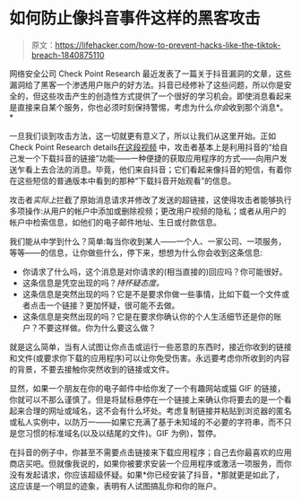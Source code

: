 # 如何防止像抖音事件这样的黑客攻击

> 原文：<https://lifehacker.com/how-to-prevent-hacks-like-the-tiktok-breach-1840875110>

网络安全公司 Check Point Research 最近发表了一篇关于抖音漏洞的文章，这些漏洞给了黑客一个渗透用户账户的好方法。抖音已经修补了这些问题，所以你是安全的，但这些攻击产生的创造性方式提供了一个很好的学习机会。即使消息看起来是直接来自某个服务，你也必须时刻保持警惕，考虑为什么*你会*收到那个消息*。*



一旦我们谈到攻击方法，这一切就更有意义了，所以让我们从这里开始。正如 Check Point Research details[在这段视频](https://research.checkpoint.com/2020/tik-or-tok-is-tiktok-secure-enough/) 中，攻击者基本上是利用抖音的“给自己发一个下载抖音的链接”功能——一种便捷的获取应用程序的方式——向用户发送乍看上去合法的消息。毕竟，他们来自抖音；它们看起来像抖音的短信，有着你在这些短信的普通版本中看到的那种“下载抖音开始观看”的信息。

攻击者*实际上*拦截了原始消息请求并修改了发送的超链接，这使得攻击者能够执行多项操作:从用户的帐户中添加或删除视频；更改用户视频的隐私；或者从用户的帐户中检索信息，如他们的电子邮件地址、生日或付款信息。

我们能从中学到什么？简单:每当你收到某人——一个人、一家公司、一项服务，等等——的信息，让你做些什么，停下来，想想为什么你会收到这条信息:

*   你请求了什么吗，这个消息是对你请求的(相当直接的)回应吗？你可能很好。
*   这条信息是凭空出现的吗？*持怀疑态度。*
*   这条信息是突然出现的吗？它是不是要求你做一些事情，比如下载一个文件或者点击一个链接？更加怀疑，很可能不去做。
*   这条信息是突然出现的吗？它是在要求你确认你的个人生活细节还是你的账户？不要这样做。你为什么要这么做？

就是这么简单，当有人试图让你点击或运行一些恶意的东西时，接近你收到的链接和文件(或要求你下载的应用程序)可以让你免受伤害。永远要考虑你所收到的内容的背景，不要去接触你突然收到的链接或文件。

显然，如果一个朋友在你的电子邮件中给你发了一个有趣网站或猫 GIF 的链接，你就可以不那么谨慎了。但是将鼠标悬停在一个链接上来确认你将要去的是一个看起来合理的网址或域名，这不会有什么坏处。考虑复制链接并粘贴到浏览器的匿名或私人实例中，以防万一——如果它充满了基于未知域的不必要的字符串，而不只是您习惯的标准域名(以及以结尾的文件)。GIF 为例)，暂停。

在抖音的例子中，你甚至不需要点击链接来下载应用程序；自己去你最喜欢的应用商店买吧。但就像我说的，如果你被要求安装一个应用程序或激活一项服务，而你没有发起请求，你应该超级怀疑。如果*你已经安装了抖音，*那就更是如此了，这应该是一个明显的迹象，表明有人试图搞乱你和你的账户。